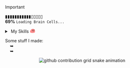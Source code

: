 > [!IMPORTANT]
> ▮▮▮▮▮▮▮▮▮▮▮▯▯▯▯▯<br>
> **69%** ```Loading Brain Cells...```

<details "skills">
   <summary> 
       My Skills <img src="./assets/partyblob.gif" height="15">
   </summary> 
   <p> <div height="top" align="bottom">
      <a href="https://en.wikipedia.org/wiki/JavaScript" title="JavaScript"><img height="25" src="./assets/JS.png"></a> 
      <a href="https://www.typescriptlang.org/" title="TypeScript"><img height="25" src="./assets/TS.png"></a> 
      <a href="https://tailwindcss.com/" title="Tailwind CSS"><img height="25" src="./assets/TailwindCSS.png"></a> 
      <a href="https://svelte.dev/" title="Svelte"><img height="25" src="./assets/Svelte.png"></a> 
      <a href="https://nodejs.org/" title="Node.js"><img height="25" src="./assets/NodeJS.png"></a> 
      <br>
   </p> <img src="https://img.shields.io/github/stars/KuraN1X?logo=git&logoColor=272727"></div>
</details>

Some stuff I made: <br>
      ➥ <br>
      ➥ <br>
<div align="center">   
   
<picture>
  <source media="(prefers-color-scheme: dark)" srcset="https://github-readme-activity-graph.vercel.app/graph?username=kuran1x&theme=react-dark&hide_border=true&hide_title=true&bg_color=0D111007&height=335&point=f0fcff">
  <source media="(prefers-color-scheme: light)" srcset="https://github-readme-activity-graph.vercel.app/graph?username=kuran1x&theme=react-dark&hide_border=true&hide_title=true&bg_color=FFFFFF00&height=335&point=008ab0">
  <img alt="github contribution grid snake animation" src="https://github-readme-activity-graph.vercel.app/graph?username=kuran1x&theme=react-dark&hide_border=true&hide_title=true&bg_color=0D111700&height=335&point=f0fcff">
</picture>
</div>
 

